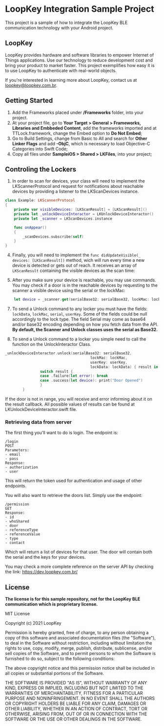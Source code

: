 # LoopKey Integration Sample Project

This project is a sample of how to integrate the LoopKey BLE communication technology with your Android project.

## LoopKey

LoopKey provides hardware and software libraries to empower Internet of Things applications. Use our technology
to reduce development cost and bring your product to market faster. This project exemplifies how easy it is to use
LoopKey to authenticate with real-world objects.

If you're interested in learning more about LoopKey, contact us at loopkey@loopkey.com.br.

## Getting Started

1. Add the Frameworks placed under **/Frameworks** folder, into your project.
2. At your project file, go to **Your Target > General > Frameworks, Libraries and Embbeded Content**, add the frameworks imported and at TTLock.framework, change the Embed option to **Do Not Embed**;
3. Go to Build Settings, change from Basic to All and search for **Other Linker Flags** and add **-ObjC**, which is necessary to load Objective-C Categories into Swift Code;
4. Copy all files under **SampleiOS > Shared > LKFiles**, into your project;

## Controling the Lockers

1. In order to scan for devices, your class will need to implement the LKScannerProtocol and request for notifications about reachable devices by providing a listener to the LKScanDevices instance.

```swift
class Example: LKScannerProtocol
{
    private var visibleDevices: [LKScanResult] = [LKScanResult]()
    private let _unlockDeviceInteractor = LKUnlockDeviceInteractor()
    private let _scanner = LKScanDevices.instance

    func onAppear()
    {
        _scanDevices.subscribe(self)
    }
}
```

4. Finally, you will need to implement the `func didUpdateVisible(_ devices: [LKScanResult])` method, wich will run every time a new device is detected or gets out of reach. It receives an array of `LKScanResult` containing the visible devices as the scan time:

5. After you make sure your device is reachable, you may use commands. You may check if a door is in the reachable devices by requesting to the scanner a visible device using the serial or the lockMac:

```swift
    let device = _scanner.get(serialBase32: serialBase32, lockMac: lockMac)
```

7. To send a Unlock command to any locker you must have the fields: `lockData`, `lockMac`, `serial`, `userKey`. Some of the fields could be null accordingly to the lock type. The field Serial may come as base64 and/or base32 encoding depending on how you fetch data from the API. **By default, the Scanner and Unlock classes uses the serial as Base32.**

8. To send a Unlock command to a locker you simple need to call the function on the UnlockInteractor Class.

```swift
_unlockDeviceInteractor.unlock(serialBase32: serialBase32,
                                       lockMac: lockMac,
                                       userKey: userKey,
                                       lockData: lockData) { result in
                switch result {
                case .failure(let error): break
                case .success(let device): print("Door Opened")
                }
        }
``` 

If the door is not in range, you will receive and error informing about it on the result callback. All possible values of results can be found at LKUnlockDeviceInteractor.swift file.

### Retrieving data from server

The first thing you'll want to do is login. The endpoint is:

```
/login
POST
Parameters:
- email
- pass
Response:
- authorization
- user
```

This will return the token used for authentication and usage of other endpoints.

You will also want to retrieve the doors list. Simply use the endpoint:

```
/permission
GET
Response:
- id
- whoShared
- door
- referenceType
- referenceValue
- type
- contact
```

Which will return a list of devices for that user. The door will contain both the serial and the keys for your devices.

You may check a more complete reference on the server API by checking the link: https://dev.loopkey.com.br/

## License

**The license is for this sample repository, not for the LoopKey BLE communication which is proprietary license.**

MIT License

Copyright (c) 2021 LoopKey

Permission is hereby granted, free of charge, to any person obtaining a copy of this software and associated
documentation files (the "Software"), to deal in the Software without restriction, including without limitation
the rights to use, copy, modify, merge, publish, distribute, sublicense, and/or sell copies of the Software,
and to permit persons to whom the Software is furnished to do so, subject to the following conditions:

The above copyright notice and this permission notice shall be included in all copies or substantial portions
of the Software.

THE SOFTWARE IS PROVIDED "AS IS", WITHOUT WARRANTY OF ANY KIND, EXPRESS OR IMPLIED, INCLUDING BUT NOT LIMITED TO THE
WARRANTIES OF MERCHANTABILITY, FITNESS FOR A PARTICULAR PURPOSE AND NONINFRINGEMENT. IN NO EVENT SHALL THE AUTHORS
OR COPYRIGHT HOLDERS BE LIABLE FOR ANY CLAIM, DAMAGES OR OTHER LIABILITY, WHETHER IN AN ACTION OF CONTRACT, TORT OR
OTHERWISE, ARISING FROM, OUT OF OR IN CONNECTION WITH THE SOFTWARE OR THE USE OR OTHER DEALINGS IN THE SOFTWARE.
